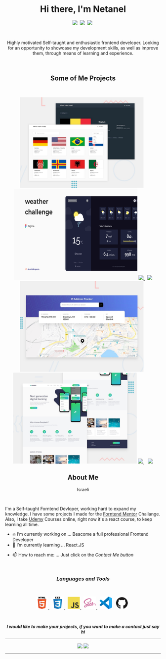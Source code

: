 <h1 align="center"> Hi there, I'm Netanel </h1>

<p align="center">
  <a href="https://www.linkedin.com/in/netanel-kadosh"><img src="https://img.shields.io/badge/linkedin-%230077B5.svg?style=for-the-badge&logo=linkedin&logoColor=white"/></a>&nbsp;
  <a href="https://netanelk.github.io/"><img src="https://img.shields.io/badge/Portfolio-%23000000.svg?style=for-the-badge&logo=firefox&logoColor=#FF7139"/></a>&nbsp;
  <!- Find a logo for my portfolio -->
  <a href="mailto://kadoshnetnanel@gmail.com"><img src="https://img.shields.io/badge/Contact_Me-D14836?style=for-the-badge&logo=gmail&logoColor=white"/></a>&nbsp;
</p>
<br />

<p align="center">
  Highly motivated Self-taught and enthusiastic frontend developer.
  Looking for an opportunity to showcase my development skills, as well 
  as improve them, through means of learning and experience.
  </p>
<br />

<h2 align="center"> Some of Me Projects </h2>
<br/>

<p align="center">
  <img src="https://raw.githubusercontent.com/NetanelK/rest-countries-api-with-color-theme-switcher-master/master/design/desktop-preview.jpg" width="400" />&nbsp;&nbsp;
  <img src="https://raw.githubusercontent.com/NetanelK/weather-app-master/master/WeatherApp_preview.png" width="400" height="295"/>
  <a href="https://raw.githubusercontent.com/NetanelK/easybank-landing-page/master/design/desktop-preview.jpg">
    <img align="" src="https://github-readme-stats.vercel.app/api/pin/?username=NetanelK&repo=rest-countries-api-with-color-theme-switcher-master&theme=vue" />
  </a>&nbsp;
  <a href="https://github.com/NetanelK/weather-app-master">
    <img align="" src="https://github-readme-stats.vercel.app/api/pin/?username=NetanelK&repo=weather-app-master&theme=vue" />
  </a>
  <br/>
<!--   <div align="center"> -->
    <img src="https://raw.githubusercontent.com/NetanelK/ip-address-tracker-master/master/design/desktop-preview.jpg" width="400" />&nbsp;&nbsp;
<!--   </div> -->
  <img src="https://raw.githubusercontent.com/NetanelK/easybank-landing-page/master/design/desktop-preview.jpg" width="400" /> 
<!--   <div align="center"> -->
    <a href="https://github.com/NetanelK/ip-address-tracker-master">
      <img align="" src="https://github-readme-stats.vercel.app/api/pin/?username=NetanelK&repo=ip-address-tracker-master&theme=vue" />
    </a>&nbsp;&nbsp;
<!--   </div> -->
   <a href="https://github.com/NetanelK/easybank-landing-page">
    <img align="" src="https://github-readme-stats.vercel.app/api/pin/?username=NetanelK&repo=easybank-landing-page&theme=vue" />
  </a>
    
</p>

<h2 align="center"> About Me </h2>
<p align="center">
  Israeli
</p>
<br/>

I'm a Self-taught Forntend Devloper, working hard to expand my knowledge. I have some projects I made for the [Forntend Mentor](https://www.frontendmentor.io/) Challange. 
<br/>
Also, I take [Udemy](https://www.udemy.com/) Courses online, right now it's a react course, to keep learning all time.
<br/>
- 🔥 I’m currently working on ... Beacome a full professional Frontend Developer<br/>
- 📘 I’m currently learning ... React.JS<br/>
<!-- - 👯 I’m looking to collaborate on ... <br/> -->
<!-- - 🤔 I’m looking for help with ... <br/> -->
<!-- - 💬 Ask me about ... <br/> -->
- 📫 How to reach me: ... Just click on the <em>Contact Me<em> button <br/>
<!-- - 😄 Pronouns: ... <br/> -->
<!-- - ⚡ Fun fact: ... <br/> -->


  
<br/>
<h3 align="center"> Languages and Tools</h3>
<br/>

<p align="center">
  <a href="https://www.w3.org/html/" target="_blank"> <img src="https://raw.githubusercontent.com/devicons/devicon/master/icons/html5/html5-original-wordmark.svg" alt="html5" width="40" height="40"/> </a>&nbsp;
  <a href="https://www.w3schools.com/css/" target="_blank"> <img src="https://raw.githubusercontent.com/devicons/devicon/master/icons/css3/css3-original-wordmark.svg" alt="css3" width="40" height="40"/> </a>&nbsp;
  <a href="https://developer.mozilla.org/en-US/docs/Web/JavaScript" target="_blank"> <img src="https://raw.githubusercontent.com/devicons/devicon/master/icons/javascript/javascript-original.svg" alt="javascript" width="40" height="40"/> </a>&nbsp;
  <!-- <a href="https://reactjs.org/" target="_blank"> <img src="https://raw.githubusercontent.com/github/explore/80688e429a7d4ef2fca1e82350fe8e3517d3494d/topics/react/react.png" alt="react" width="40" height="40"/> </a>&nbsp; -->
  <a href="https://sass-lang.com/documentation" target="_blank"> <img src="https://raw.githubusercontent.com/devicons/devicon/master/icons/sass/sass-original.svg" alt="sass" width="40" height="40"/> </a>&nbsp;
  <img alt="Visual Studio Code" width="40px" src="https://raw.githubusercontent.com/github/explore/80688e429a7d4ef2fca1e82350fe8e3517d3494d/topics/visual-studio-code/visual-studio-code.png" />&nbsp;&nbsp;
  <img alt="GitHub" width="40px" src="https://raw.githubusercontent.com/devicons/devicon/master/icons/github/github-original.svg" /> &nbsp;
</p>
<br/>
  
<p align="center">
  <strong>I would like to make your projects, if you want to make a contact just say hi</strong>
</p>

---

<p align="center">
  <img src="https://github-readme-stats.vercel.app/api?username=NetanelK&show_icons=true&include_all_commits=true&theme=vue" width="475"/>
  <img src="https://github-readme-stats.vercel.app/api/top-langs/?username=NetanelK&layout=compact&theme=vue" width="400" />
</p>

---

<!--
**NetanelK/NetanelK** is a ✨ _special_ ✨ repository because its `README.md` (this file) appears on your GitHub profile.

Here are some ideas to get you started:


-->
